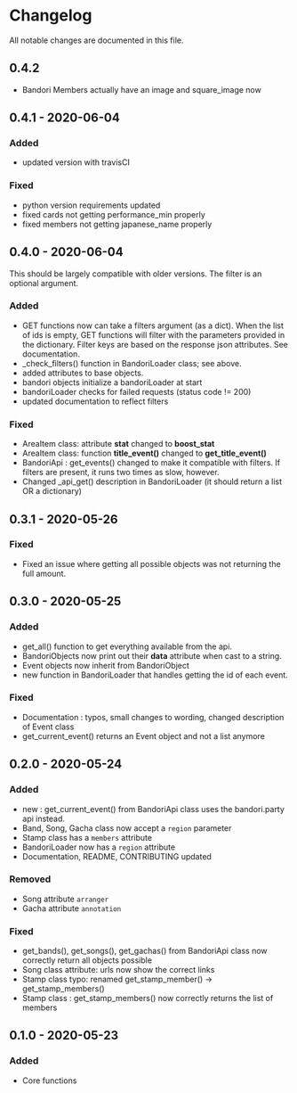 # Changelog
All notable changes are documented in this file.

## 0.4.2
- Bandori Members actually have an image and square_image now

## 0.4.1 - 2020-06-04
### Added
- updated version with travisCI

### Fixed
- python version requirements updated
- fixed cards not getting performance_min properly
- fixed members not getting japanese_name properly

## 0.4.0 - 2020-06-04
This should be largely compatible with older versions. The filter is an optional argument.

### Added
- GET functions now can take a filters argument (as a dict). When the list of ids is empty, GET functions will filter with the parameters provided in the dictionary. Filter keys are based on the response json attributes. See documentation.
- _check_filters() function in BandoriLoader class; see above.
- added attributes to base objects.
- bandori objects initialize a bandoriLoader at start
- bandoriLoader checks for failed requests (status code != 200)
- updated documentation to reflect filters

### Fixed
- AreaItem class: attribute **stat** changed to **boost_stat**
- AreaItem class: function **title_event()** changed to **get_title_event()**
- BandoriApi : get_events() changed to make it compatible with filters. If filters are present, it runs two times as slow, however.
- Changed _api_get() description in BandoriLoader (it should return a list OR a dictionary)

## 0.3.1 - 2020-05-26
### Fixed
- Fixed an issue where getting all possible objects was not returning the full amount.


## 0.3.0 - 2020-05-25
### Added
- get_all() function to get everything available from the api.
- BandoriObjects now print out their **data** attribute when cast to a string.
- Event objects now inherit from BandoriObject
- new function in BandoriLoader that handles getting the id of each event.

### Fixed
- Documentation : typos, small changes to wording, changed description of Event class
- get_current_event() returns an Event object and not a list anymore


## 0.2.0 - 2020-05-24
### Added
- new : get_current_event() from BandoriApi class uses the bandori.party api instead.
- Band, Song, Gacha class now accept a ```region``` parameter
- Stamp class has a ```members``` attribute
- BandoriLoader now has a ```region``` attribute
- Documentation, README, CONTRIBUTING updated

### Removed
- Song attribute ```arranger```
- Gacha attribute ```annotation```

### Fixed
- get_bands(), get_songs(), get_gachas() from BandoriApi class now correctly return all objects possible
- Song class attribute: urls now show the correct links
- Stamp class typo: renamed get_stamp_member() -> get_stamp_members()
- Stamp class : get_stamp_members() now correctly returns the list of members

## 0.1.0 - 2020-05-23
### Added
- Core functions
